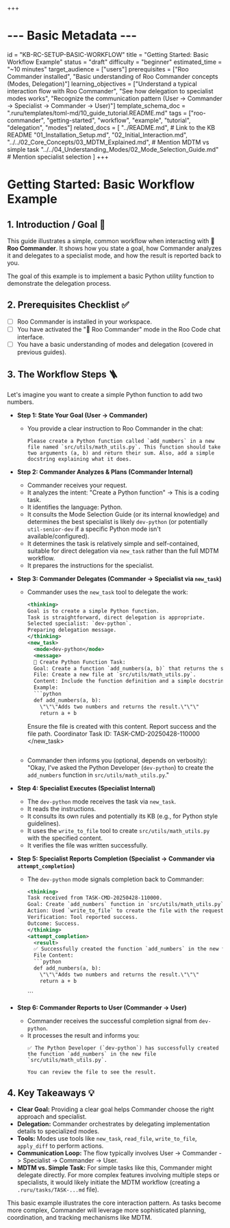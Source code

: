 +++
# --- Basic Metadata ---
id = "KB-RC-SETUP-BASIC-WORKFLOW"
title = "Getting Started: Basic Workflow Example"
status = "draft"
difficulty = "beginner"
estimated_time = "~10 minutes"
target_audience = ["users"]
prerequisites = ["Roo Commander installed", "Basic understanding of Roo Commander concepts (Modes, Delegation)"]
learning_objectives = ["Understand a typical interaction flow with Roo Commander", "See how delegation to specialist modes works", "Recognize the communication pattern (User -> Commander -> Specialist -> Commander -> User)"]
template_schema_doc = ".ruru/templates/toml-md/10_guide_tutorial.README.md"
tags = ["roo-commander", "getting-started", "workflow", "example", "tutorial", "delegation", "modes"]
related_docs = [
    "../README.md", # Link to the KB README
    "01_Installation_Setup.md",
    "02_Initial_Interaction.md",
    "../../02_Core_Concepts/03_MDTM_Explained.md", # Mention MDTM vs simple task
    "../../04_Understanding_Modes/02_Mode_Selection_Guide.md" # Mention specialist selection
    ]
+++

# Getting Started: Basic Workflow Example

## 1. Introduction / Goal 🎯

This guide illustrates a simple, common workflow when interacting with **👑 Roo Commander**. It shows how you state a goal, how Commander analyzes it and delegates to a specialist mode, and how the result is reported back to you.

The goal of this example is to implement a basic Python utility function to demonstrate the delegation process.

## 2. Prerequisites Checklist ✅

*   [ ] Roo Commander is installed in your workspace.
*   [ ] You have activated the "👑 Roo Commander" mode in the Roo Code chat interface.
*   [ ] You have a basic understanding of modes and delegation (covered in previous guides).

## 3. The Workflow Steps 🪜

Let's imagine you want to create a simple Python function to add two numbers.

*   **Step 1: State Your Goal (User -> Commander)**
    *   You provide a clear instruction to Roo Commander in the chat:
        ```prompt
        Please create a Python function called `add_numbers` in a new file named `src/utils/math_utils.py`. This function should take two arguments (a, b) and return their sum. Also, add a simple docstring explaining what it does.
        ```

*   **Step 2: Commander Analyzes & Plans (Commander Internal)**
    *   Commander receives your request.
    *   It analyzes the intent: "Create a Python function" -> This is a coding task.
    *   It identifies the language: Python.
    *   It consults the Mode Selection Guide (or its internal knowledge) and determines the best specialist is likely `dev-python` (or potentially `util-senior-dev` if a specific Python mode isn't available/configured).
    *   It determines the task is relatively simple and self-contained, suitable for direct delegation via `new_task` rather than the full MDTM workflow.
    *   It prepares the instructions for the specialist.

*   **Step 3: Commander Delegates (Commander -> Specialist via `new_task`)**
    *   Commander uses the `new_task` tool to delegate the work:
        ```xml
        <thinking>
        Goal is to create a simple Python function.
        Task is straightforward, direct delegation is appropriate.
        Selected specialist: `dev-python`.
        Preparing delegation message.
        </thinking>
        <new_task>
          <mode>dev-python</mode>
          <message>
          🐍 Create Python Function Task:
          Goal: Create a function `add_numbers(a, b)` that returns the sum of a and b.
          File: Create a new file at `src/utils/math_utils.py`.
          Content: Include the function definition and a simple docstring.
          Example:
          ```python
          def add_numbers(a, b):
            \"\"\"Adds two numbers and returns the result.\"\"\"
            return a + b
          ```
          Ensure the file is created with this content. Report success and the file path.
          Coordinator Task ID: TASK-CMD-20250428-110000
          </message>
        </new_task>
        ```
    *   Commander then informs you (optional, depends on verbosity): "Okay, I've asked the Python Developer (`dev-python`) to create the `add_numbers` function in `src/utils/math_utils.py`."

*   **Step 4: Specialist Executes (Specialist Internal)**
    *   The `dev-python` mode receives the task via `new_task`.
    *   It reads the instructions.
    *   It consults its own rules and potentially its KB (e.g., for Python style guidelines).
    *   It uses the `write_to_file` tool to create `src/utils/math_utils.py` with the specified content.
    *   It verifies the file was written successfully.

*   **Step 5: Specialist Reports Completion (Specialist -> Commander via `attempt_completion`)**
    *   The `dev-python` mode signals completion back to Commander:
        ```xml
        <thinking>
        Task received from TASK-CMD-20250428-110000.
        Goal: Create `add_numbers` function in `src/utils/math_utils.py`.
        Action: Used `write_to_file` to create the file with the requested function and docstring.
        Verification: Tool reported success.
        Outcome: Success.
        </thinking>
        <attempt_completion>
          <result>
          ✅ Successfully created the function `add_numbers` in the new file `src/utils/math_utils.py`.
          File Content:
          ```python
          def add_numbers(a, b):
            \"\"\"Adds two numbers and returns the result.\"\"\"
            return a + b
          ```
          </result>
        </attempt_completion>
        ```

*   **Step 6: Commander Reports to User (Commander -> User)**
    *   Commander receives the successful completion signal from `dev-python`.
    *   It processes the result and informs you:
        ```prompt
        ✅ The Python Developer (`dev-python`) has successfully created the function `add_numbers` in the new file `src/utils/math_utils.py`.

        You can review the file to see the result.
        ```

## 4. Key Takeaways 💡

*   **Clear Goal:** Providing a clear goal helps Commander choose the right approach and specialist.
*   **Delegation:** Commander orchestrates by delegating implementation details to specialized modes.
*   **Tools:** Modes use tools like `new_task`, `read_file`, `write_to_file`, `apply_diff` to perform actions.
*   **Communication Loop:** The flow typically involves User -> Commander -> Specialist -> Commander -> User.
*   **MDTM vs. Simple Task:** For simple tasks like this, Commander might delegate directly. For more complex features involving multiple steps or specialists, it would likely initiate the MDTM workflow (creating a `.ruru/tasks/TASK-...md` file).

This basic example illustrates the core interaction pattern. As tasks become more complex, Commander will leverage more sophisticated planning, coordination, and tracking mechanisms like MDTM.